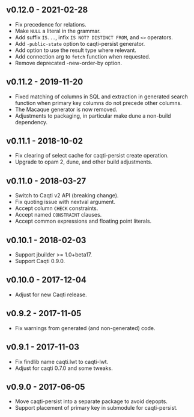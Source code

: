 ## v0.12.0 - 2021-02-28

- Fix precedence for relations.
- Make `NULL` a literal in the grammar.
- Add suffix `IS...`, infix `IS NOT? DISTINCT FROM`, and `<>` operators.
- Add `-public-state` option to caqti-persist generator.
- Add option to use the result type where relevant.
- Add connection arg to `fetch` function when requested.
- Remove deprecated -new-order-by option.

## v0.11.2 - 2019-11-20

- Fixed matching of columns in SQL and extraction in generated search
  function when primary key columns do not precede other columns.
- The Macaque generator is now removed.
- Adjustments to packaging, in particular make dune a non-build dependency.

## v0.11.1 - 2018-10-02

- Fix clearing of select cache for caqti-persist create operation.
- Upgrade to opam 2, dune, and other build adjustments.

## v0.11.0 - 2018-03-27

- Switch to Caqti v2 API (breaking change).
- Fix quoting issue with nextval argument.
- Accept column `CHECK` constraints.
- Accept named `CONSTRAINT` clauses.
- Accept common expressions and floating point literals.

## v0.10.1 - 2018-02-03

- Support jbuilder >= 1.0+beta17.
- Support Caqti 0.9.0.

## v0.10.0 - 2017-12-04

- Adjust for new Caqti release.

## v0.9.2 - 2017-11-05

- Fix warnings from generated (and non-generated) code.

## v0.9.1 - 2017-11-03

- Fix findlib name caqti.lwt to caqti-lwt.
- Adjust for caqti 0.7.0 and some tweaks.

## v0.9.0 - 2017-06-05

- Move caqti-persist into a separate package to avoid depopts.
- Support placement of primary key in submodule for caqti-persist.
